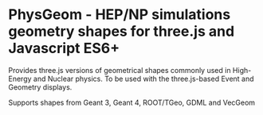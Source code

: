 
# PhysGeom - HEP/NP simulations geometry shapes for three.js and Javascript ES6+

Provides three.js versions of geometrical shapes commonly used in High-Energy and Nuclear physics. 
To be used with the three.js-based Event and Geometry displays.

Supports shapes from Geant 3, Geant 4, ROOT/TGeo, GDML and VecGeom

